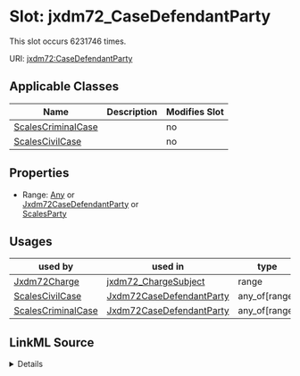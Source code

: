 

# Slot: jxdm72_CaseDefendantParty




This slot occurs 6231746 times.


URI: [jxdm72:CaseDefendantParty](http://release.niem.gov/niem/domains/jxdm/7.2/CaseDefendantParty)



<!-- no inheritance hierarchy -->





## Applicable Classes

| Name | Description | Modifies Slot |
| --- | --- | --- |
| [ScalesCriminalCase](../classes/ScalesCriminalCase.md) |  |  no  |
| [ScalesCivilCase](../classes/ScalesCivilCase.md) |  |  no  |







## Properties

* Range: [Any](../classes/Any.md)&nbsp;or&nbsp;<br />[Jxdm72CaseDefendantParty](../classes/Jxdm72CaseDefendantParty.md)&nbsp;or&nbsp;<br />[ScalesParty](../classes/ScalesParty.md)

## Usages

| used by | used in | type | used |
| ---  | --- | --- | --- |
| [Jxdm72Charge](../classes/Jxdm72Charge.md) | [jxdm72_ChargeSubject](../slots/jxdm72_ChargeSubject.md) | range | [Jxdm72CaseDefendantParty](../classes/Jxdm72CaseDefendantParty.md) |
| [ScalesCivilCase](../classes/ScalesCivilCase.md) | [Jxdm72CaseDefendantParty](../classes/Jxdm72CaseDefendantParty.md) | any_of[range] | [Jxdm72CaseDefendantParty](../classes/Jxdm72CaseDefendantParty.md) |
| [ScalesCriminalCase](../classes/ScalesCriminalCase.md) | [Jxdm72CaseDefendantParty](../classes/Jxdm72CaseDefendantParty.md) | any_of[range] | [Jxdm72CaseDefendantParty](../classes/Jxdm72CaseDefendantParty.md) |








## LinkML Source

<details>

```yaml
name: jxdm72_CaseDefendantParty
from_schema: okns:scales-kg
rank: 1000
slot_uri: jxdm72:CaseDefendantParty
alias: jxdm72_CaseDefendantParty
domain_of:
- scales_CivilCase
- scales_CriminalCase
range: Any
any_of:
- range: jxdm72_CaseDefendantParty
- range: scales_Party

```
</details>